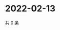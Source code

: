 # 2022-02-13

共 0 条

<!-- BEGIN WEIBO -->
<!-- 最后更新时间 Sun Feb 13 2022 03:10:57 GMT+0800 (China Standard Time) -->

<!-- END WEIBO -->
